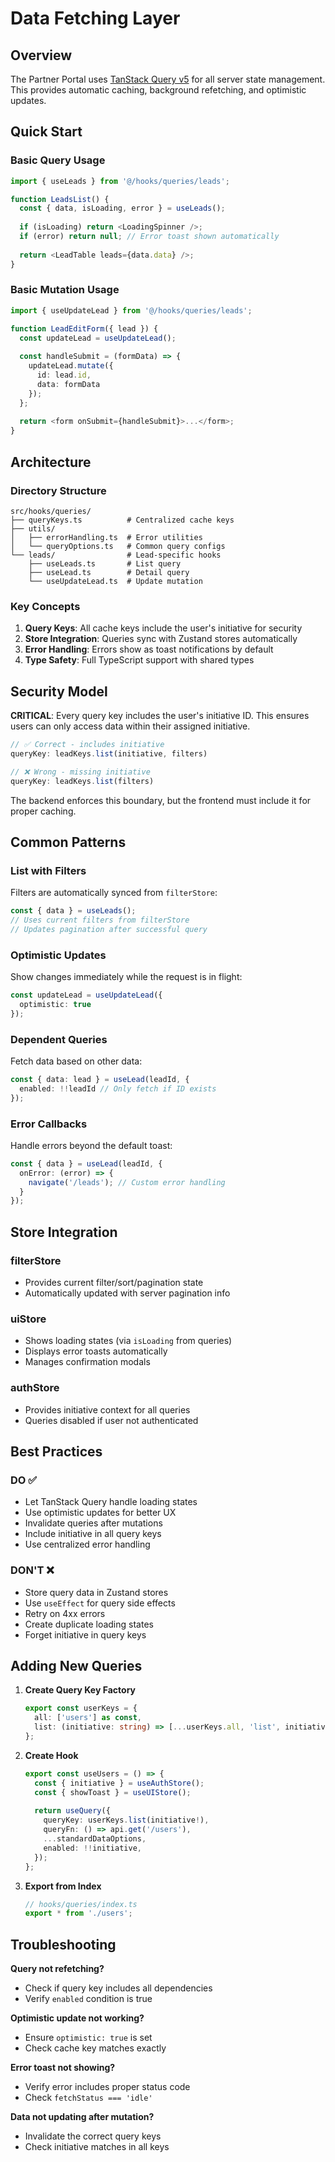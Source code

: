 # Data Fetching Layer

## Overview

The Partner Portal uses [TanStack Query v5](https://tanstack.com/query/latest) for all server state management. This provides automatic caching, background refetching, and optimistic updates.

## Quick Start

### Basic Query Usage

```typescript
import { useLeads } from '@/hooks/queries/leads';

function LeadsList() {
  const { data, isLoading, error } = useLeads();
  
  if (isLoading) return <LoadingSpinner />;
  if (error) return null; // Error toast shown automatically
  
  return <LeadTable leads={data.data} />;
}
```

### Basic Mutation Usage

```typescript
import { useUpdateLead } from '@/hooks/queries/leads';

function LeadEditForm({ lead }) {
  const updateLead = useUpdateLead();
  
  const handleSubmit = (formData) => {
    updateLead.mutate({
      id: lead.id,
      data: formData
    });
  };
  
  return <form onSubmit={handleSubmit}>...</form>;
}
```

## Architecture

### Directory Structure

```
src/hooks/queries/
├── queryKeys.ts          # Centralized cache keys
├── utils/
│   ├── errorHandling.ts  # Error utilities
│   └── queryOptions.ts   # Common query configs
└── leads/                # Lead-specific hooks
    ├── useLeads.ts       # List query
    ├── useLead.ts        # Detail query
    └── useUpdateLead.ts  # Update mutation
```

### Key Concepts

1. **Query Keys**: All cache keys include the user's initiative for security
2. **Store Integration**: Queries sync with Zustand stores automatically
3. **Error Handling**: Errors show as toast notifications by default
4. **Type Safety**: Full TypeScript support with shared types

## Security Model

**CRITICAL**: Every query key includes the user's initiative ID. This ensures users can only access data within their assigned initiative.

```typescript
// ✅ Correct - includes initiative
queryKey: leadKeys.list(initiative, filters)

// ❌ Wrong - missing initiative
queryKey: leadKeys.list(filters)
```

The backend enforces this boundary, but the frontend must include it for proper caching.

## Common Patterns

### List with Filters

Filters are automatically synced from `filterStore`:

```typescript
const { data } = useLeads();
// Uses current filters from filterStore
// Updates pagination after successful query
```

### Optimistic Updates

Show changes immediately while the request is in flight:

```typescript
const updateLead = useUpdateLead({ 
  optimistic: true 
});
```

### Dependent Queries

Fetch data based on other data:

```typescript
const { data: lead } = useLead(leadId, {
  enabled: !!leadId // Only fetch if ID exists
});
```

### Error Callbacks

Handle errors beyond the default toast:

```typescript
const { data } = useLead(leadId, {
  onError: (error) => {
    navigate('/leads'); // Custom error handling
  }
});
```

## Store Integration

### filterStore
- Provides current filter/sort/pagination state
- Automatically updated with server pagination info

### uiStore  
- Shows loading states (via `isLoading` from queries)
- Displays error toasts automatically
- Manages confirmation modals

### authStore
- Provides initiative context for all queries
- Queries disabled if user not authenticated

## Best Practices

### DO ✅

- Let TanStack Query handle loading states
- Use optimistic updates for better UX
- Invalidate queries after mutations
- Include initiative in all query keys
- Use centralized error handling

### DON'T ❌

- Store query data in Zustand stores
- Use `useEffect` for query side effects
- Retry on 4xx errors
- Create duplicate loading states
- Forget initiative in query keys

## Adding New Queries

1. **Create Query Key Factory**
   ```typescript
   export const userKeys = {
     all: ['users'] as const,
     list: (initiative: string) => [...userKeys.all, 'list', initiative] as const,
   };
   ```

2. **Create Hook**
   ```typescript
   export const useUsers = () => {
     const { initiative } = useAuthStore();
     const { showToast } = useUIStore();
     
     return useQuery({
       queryKey: userKeys.list(initiative!),
       queryFn: () => api.get('/users'),
       ...standardDataOptions,
       enabled: !!initiative,
     });
   };
   ```

3. **Export from Index**
   ```typescript
   // hooks/queries/index.ts
   export * from './users';
   ```

## Troubleshooting

**Query not refetching?**
- Check if query key includes all dependencies
- Verify `enabled` condition is true

**Optimistic update not working?**
- Ensure `optimistic: true` is set
- Check cache key matches exactly

**Error toast not showing?**
- Verify error includes proper status code
- Check `fetchStatus === 'idle'`

**Data not updating after mutation?**
- Invalidate the correct query keys
- Check initiative matches in all keys